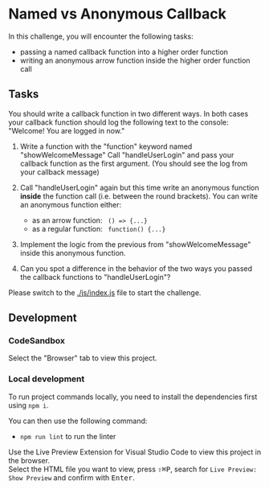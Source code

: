 # Named vs Anonymous Callback

In this challenge, you will encounter the following tasks:

- passing a named callback function into a higher order function
- writing an anonymous arrow function inside the higher order function call

## Tasks

You should write a callback function in two different ways.
In both cases your callback function should log the following text to the console:
"Welcome! You are logged in now."

1. Write a function with the "function" keyword named "showWelcomeMessage"
   Call "handleUserLogin" and pass your callback function as the first argument.
   (You should see the log from your callback message)
2. Call "handleUserLogin" again but this time write an anonymous function **inside** the function call (i.e. between the round brackets). You can write an anonymous function either:

   - as an arrow function: ` () => {...}`
   - as a regular function: ` function() {...}`

3. Implement the logic from the previous from "showWelcomeMessage" inside this anonymous function.
4. Can you spot a difference in the behavior of the two ways you passed the callback functions to "handleUserLogin"?

Please switch to the [./js/index.js](js/index.js) file to start the challenge.

## Development

### CodeSandbox

Select the "Browser" tab to view this project.

### Local development

To run project commands locally, you need to install the dependencies first using `npm i`.

You can then use the following command:

- `npm run lint` to run the linter

Use the Live Preview Extension for Visual Studio Code to view this project in the browser.  
Select the HTML file you want to view, press <kbd>⇧</kbd><kbd>⌘</kbd><kbd>P</kbd>, search for `Live Preview: Show Preview` and confirm with <kbd>Enter</kbd>.
